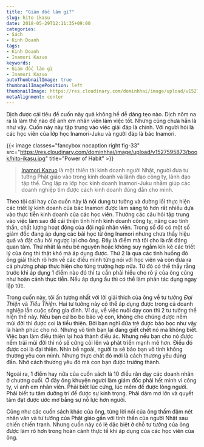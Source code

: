 ```yaml
---
title: "Giám đốc làm gì?"
slug: hito-ikasu
date: 2018-05-29T12:11:35+09:00
categories:
- Sách
- Kinh Doanh
tags:
- Kinh Doanh
- Inamori Kazuo
keywords:
- Giám đốc làm gì
- Inamori Kazuo
autoThumbnailImage: true
thumbnailImagePosition: left
thumbnailImage: https://res.cloudinary.com/dominhhai/image/upload/v1527595873/book/hito-ikasu.jpg
metaAlignment: center
---
```

Dịch được cái tiêu đề cuốn này quả không hề dễ dàng tẹo nào. Dịch nôm na ra là làm thế nào để anh em nhân viên làm việc tốt. Nhưng cũng chưa hẳn là như vậy. Cuốn này này tập trung vào việc giải đáp là chính. Với người hỏi là các học viên của lớp học Inamori-Juku và người đáp là bác Inamori.
<!--more-->

{{< image classes="fancybox nocaption right fig-33" src="https://res.cloudinary.com/dominhhai/image/upload/v1527595873/book/hito-ikasu.jpg" title="Power of Habit" >}}

> [Inamori Kazuo](https://vi.wikipedia.org/wiki/Inamori_Kazuo) là một thiên tài kinh doanh người Nhật, người đưa tư tưởng Phật giáo vào trong kinh doanh và lãnh đạo công ty, lãnh đạo tập thể. Ông lập ra lớp học kinh doanh Inamori-Juku nhằm giúp các doanh nghiệp tìm được cách kinh doanh đúng đắn cho mình.

Theo tôi cái hay của cuốn này là nội dung tư tưởng và đường lối thực hiện các triết lý kinh doanh của bác Inamori được làm sáng tỏ hơn rất nhiều dựa vào thực tiễn kinh doanh của các học viên. Thường các câu hỏi tập trung vào việc làm sao để cải thiện tình hình kinh doanh công ty, nâng cao tinh thần, chất lượng hoạt động của đội ngũ nhân viên. Trong số đó có một số giám đốc đang áp dụng các bài học từ ông Inamori nhưng chưa thấy hiệu quả và đặt câu hỏi ngược lại cho ông. Đây là điểm mà tôi cho là rất đáng quan tâm. Thứ nhất là nếu bê nguyên hoặc không suy ngẫm kín kẽ các triết lý của ông thì thật khó mà áp dụng được. Thứ 2 là qua các tình huống đó ông giải thích rõ hơn về các điều mình từng nói với học viên và còn đưa ra cả phương pháp thực hiện cho từng trường hợp nữa. Từ đó có thể thấy rằng trước khi áp dụng 1 điểm nào đó thì ta cần phải hiểu cho rõ ý của ông cũng như hoàn cảnh thực tiễn. Nếu áp dụng ẩu thì có thể làm phản tác dụng ngay lập tức.

Trong cuốn này, tôi ấn tượng nhất với lời giải thích của ông về tư tưởng *Đại Thiện* và *Tiểu Thiện*. Hai tư tưởng này có thể áp dụng được trong cả doanh nghiệp lẫn cuộc sống gia đình. Ví dụ, về việc nuôi dạy con thì 2 tư tưởng thể hiện thế này. Nếu bạn cứ bo bo bảo vệ con, không cho chúng được nếm mùi đời thì được coi là tiểu thiện. Bởi bạn nghĩ đứa trẻ được bảo bọc như vậy là hành phúc cho nó. Nhưng vô tình bạn lại đang giết chết nó mà không biết. Việc bạn làm điều thiện lại hoá thành điều ác. Nhưng nếu bạn cho nó được nếm trải mùi đời thì nó sẽ cứng cỏi lên và phát triển mạnh mẽ hơn. Điều đó được coi là đại thiện. Nhìn bề ngoài, người ta sẽ bảo bạn vô tình không thương yêu con mình. Nhưng thực chất đó mới là cách thương yêu đúng đắn. Nhờ cách thương yêu đó mà con bạn được trưởng thành.

Ngoài ra, 1 điểm hay nữa của cuốn sách là 10 điều răn dạy các doanh nhân ở chương cuối. Ở đây ông khuyên người làm giám đốc phải hết mình vì công ty, vì anh em nhân viên. Phải biết lúc cứng, lúc mềm để được lòng người. Phải biết tu tâm dưỡng trí để được sự kính trọng. Phải dám mơ lớn và quyết tâm đạt được ước mơ bằng sự nỗ lực hơn người.

Cũng như các cuốn sách khác của ông, từng lời nói của ông thấm đậm nét nhân văn và tư tưởng của Phật giáo gắn với tinh thần của người Nhật sau chiến chiến tranh. Nhưng cuốn này có lẽ đặc biệt ở chỗ tư tưởng của ông được làm rõ hơn trong hoàn cảnh thực tế khi áp dụng của các học viên của ông.
